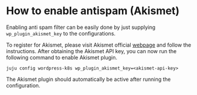 # How to enable antispam (Akismet)

Enabling anti spam filter can be easily done by just supplying `wp_plugin_akismet_key` to the
configurations.

To register for Akismet, please visit Akismet official [webpage](https://akismet.com/) and follow
the instructions. After obtaining the Akismet API key, you can now run the following command to
enable Akismet plugin.

```
juju config wordpress-k8s wp_plugin_akismet_key=<akismet-api-key>
```

The Akismet plugin should automatically be active after running the configuration.
